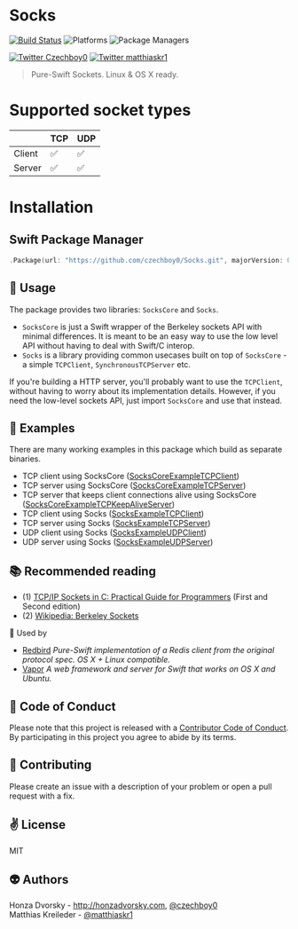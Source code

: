 # Socks

[![Build Status](https://travis-ci.org/czechboy0/Socks.svg?branch=master)](https://travis-ci.org/czechboy0/Socks)
![Platforms](https://img.shields.io/badge/platforms-Linux%20%7C%20OS%20X-blue.svg)
![Package Managers](https://img.shields.io/badge/package%20managers-swiftpm-yellow.svg)

[![Twitter Czechboy0](https://img.shields.io/badge/twitter-czechboy0-green.svg)](http://twitter.com/czechboy0)
[![Twitter matthiaskr1](https://img.shields.io/badge/twitter-matthiaskr1-green.svg)](http://twitter.com/matthiaskr1)

> Pure-Swift Sockets. Linux & OS X ready.

# Supported socket types

| | TCP | UDP |
| --- | --- | --- |
| Client | ✅ | ✅ | 
| Server | ✅ | ✅ |

# Installation

## Swift Package Manager

```swift
.Package(url: "https://github.com/czechboy0/Socks.git", majorVersion: 0, minor: 10)
```

:wrench: Usage
------------
The package provides two libraries: `SocksCore` and `Socks`.
- `SocksCore` is just a Swift wrapper of the Berkeley sockets API with minimal differences. It is meant to be an easy way to use the low level API without having to deal with Swift/C interop.
- `Socks` is a library providing common usecases built on top of `SocksCore` - a simple `TCPClient`, `SynchronousTCPServer` etc.

If you're building a HTTP server, you'll probably want to use the `TCPClient`, without having to worry about its implementation details. However, if you need the low-level sockets API, just import `SocksCore` and use that instead.

:game_die: Examples
------------
There are many working examples in this package which build as separate binaries. 
- TCP client using SocksCore ([SocksCoreExampleTCPClient](https://github.com/czechboy0/Socks/blob/master/Sources/SocksCoreExampleTCPClient/main.swift))
- TCP server using SocksCore ([SocksCoreExampleTCPServer](https://github.com/czechboy0/Socks/blob/master/Sources/SocksCoreExampleTCPServer/main.swift))
- TCP server that keeps client connections alive using SocksCore ([SocksCoreExampleTCPKeepAliveServer](https://github.com/czechboy0/Socks/blob/master/Sources/SocksCoreExampleTCPKeepAliveServer/main.swift))
- TCP client using Socks ([SocksExampleTCPClient](https://github.com/czechboy0/Socks/blob/master/Sources/SocksExampleTCPClient/main.swift))
- TCP server using Socks ([SocksExampleTCPServer](https://github.com/czechboy0/Socks/blob/master/Sources/SocksExampleTCPServer/main.swift))
- UDP client using Socks ([SocksExampleUDPClient](https://github.com/czechboy0/Socks/blob/master/Sources/SocksExampleUDPClient/main.swift))
- UDP server using Socks ([SocksExampleUDPServer](https://github.com/czechboy0/Socks/blob/master/Sources/SocksExampleUDPServer/main.swift))

:books: Recommended reading
------------
- (1) [TCP/IP Sockets in C: Practical Guide for Programmers](http://www.e-reading.club/bookreader.php/136904/TCP%7CIP_Sockets_in_C:_Practical_Guide_for_Programmers.pdf) (First and Second edition)
- (2) [Wikipedia: Berkeley Sockets](https://en.wikipedia.org/wiki/Berkeley_sockets)

:wrench: Used by
- [Redbird](https://github.com/czechboy0/Redbird) *Pure-Swift implementation of a Redis client from the original protocol spec. OS X + Linux compatible.*
- [Vapor](https://github.com/qutheory/vapor) *A web framework and server for Swift that works on OS X and Ubuntu.*

:blue_heart: Code of Conduct
------------
Please note that this project is released with a [Contributor Code of Conduct](./CODE_OF_CONDUCT.md). By participating in this project you agree to abide by its terms.

:gift_heart: Contributing
------------
Please create an issue with a description of your problem or open a pull request with a fix.

:v: License
-------
MIT

:alien: Authors
------
Honza Dvorsky - http://honzadvorsky.com, [@czechboy0](http://twitter.com/czechboy0)  
Matthias Kreileder - [@matthiaskr1](https://twitter.com/matthiaskr1) 
